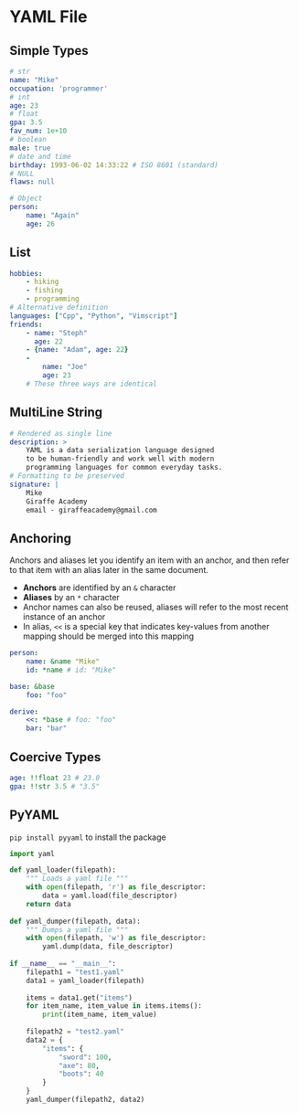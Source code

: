 # YAML File

## Simple Types
```yaml
# str
name: "Mike"
occupation: 'programmer'
# int
age: 23
# float
gpa: 3.5
fav_num: 1e+10
# boolean
male: true
# date and time
birthday: 1993-06-02 14:33:22 # ISO 8601 (standard)
# NULL
flaws: null

# Object
person:
    name: "Again"
    age: 26
```

## List
```yaml
hobbies:
    - hiking
    - fishing
    - programming
# Alternative definition
languages: ["Cpp", "Python", "Vimscript"]
friends:
    - name: "Steph"
      age: 22
    - {name: "Adam", age: 22}
    - 
        name: "Joe"
        age: 23
    # These three ways are identical
```

## MultiLine String
```yaml
# Rendered as single line
description: >
    YAML is a data serialization language designed
    to be human-friendly and work well with modern
    programming languages for common everyday tasks.
# Formatting to be preserved
signature: |
    Mike
    Giraffe Academy
    email - giraffeacademy@gmail.com
```

## Anchoring
Anchors and aliases let you identify an item with an anchor, and then refer to that item with an alias later in
the same document.
* **Anchors** are identified by an `&` character
* **Aliases** by an `*` character
* Anchor names can also be reused, aliases will refer to the most recent instance of an anchor
* In alias, `<<` is a special key that indicates key-values from another mapping should be merged into this mapping

```yaml
person:
    name: &name "Mike"
    id: *name # id: "Mike"

base: &base
    foo: "foo"

derive:
    <<: *base # foo: "foo"
    bar: "bar"
```

## Coercive Types
```yaml
age: !!float 23 # 23.0
gpa: !!str 3.5 # "3.5"
```

## PyYAML
`pip install pyyaml` to install the package

```python
import yaml

def yaml_loader(filepath):
    """ Loads a yaml file """
    with open(filepath, 'r') as file_descriptor:
        data = yaml.load(file_descriptor)
    return data
    
def yaml_dumper(filepath, data):
    """ Dumps a yaml file """
    with open(filepath, 'w') as file_descriptor:
        yaml.dump(data, file_descriptor)
        
if __name__ == "__main__":
    filepath1 = "test1.yaml"
    data1 = yaml_loader(filepath)
    
    items = data1.get("items")
    for item_name, item_value in items.items():
        print(item_name, item_value)
        
    filepath2 = "test2.yaml"
    data2 = {
        "items": {
            "sword": 100,
            "axe": 80,
            "boots": 40
        }
    }
    yaml_dumper(filepath2, data2)
```
